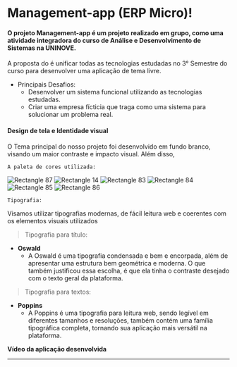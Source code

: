 # Management-app (ERP Micro)! 

#### O projeto Management-app é um projeto realizado em grupo, como uma atividade integradora do curso de Análise e Desenvolvimento de Sistemas na UNINOVE. 
A proposta do é unificar todas as tecnologias estudadas no 3° Semestre do curso para desenvolver uma aplicação de tema livre.


- Principais Desafios:
  - Desenvolver um sistema funcional utilizando as tecnologias estudadas.
  - Criar uma empresa fícticia que traga como uma sistema para solucionar um problema real. 

#### Design de tela e Identidade visual 
O Tema principal do nosso projeto foi desenvolvido em fundo branco, visando um maior contraste e impacto visual. Além disso, 


``` A paleta de cores utilizada: ``` 

![Rectangle 87](https://user-images.githubusercontent.com/89493619/200720318-ef0e68e7-82f6-4abc-8eeb-bf9b2dd7a3cc.png)
![Rectangle 14](https://user-images.githubusercontent.com/89493619/200720366-6908f5a2-4986-4255-bc6a-9e764b06010d.png)
![Rectangle 83](https://user-images.githubusercontent.com/89493619/200720382-8394c579-3c9e-4bed-980f-a2c16a734433.png)
![Rectangle 84](https://user-images.githubusercontent.com/89493619/200720396-f988b3e5-cad0-4c90-b425-1a057e5c3118.png)
![Rectangle 85](https://user-images.githubusercontent.com/89493619/200720402-e077f0fa-3767-414b-813a-67a660ccc30f.png)
![Rectangle 86](https://user-images.githubusercontent.com/89493619/200720408-394ac8bf-2fb3-4a08-a8c4-b0122af74220.png)


``` Tipografia: ```   

Visamos utilizar tipografias modernas, de fácil leitura web e coerentes com os elementos visuais utilizados  

> Tipografia para título:

* **Oswald** 
  * A Oswald é uma tipografia condensada e bem e encorpada, além de apresentar uma estrutura bem geométrica e moderna. O que também justificou essa escolha, é que ela tinha o contraste desejado com o texto geral da plataforma.
 
> Tipografia para textos:

* **Poppins** 
  * A Poppins é uma tipografia para leitura web, sendo legível em diferentes tamanhos e resoluções, também contém uma família tipográfica completa, tornando sua aplicação mais versátil na plataforma. 


**Vídeo da aplicação desenvolvida**

<hr>




